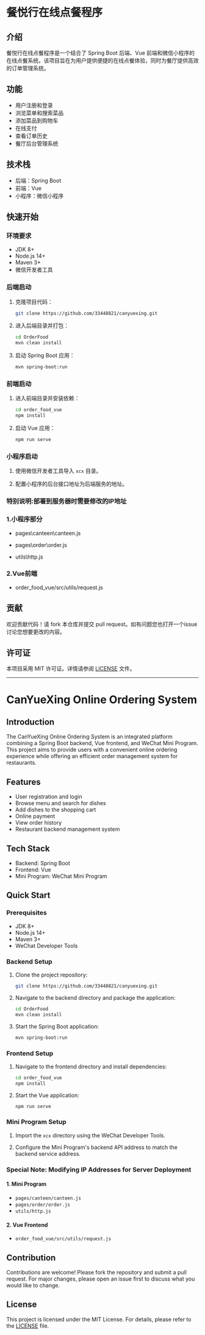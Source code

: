 # 餐悦行在线点餐程序

## 介绍

餐悦行在线点餐程序是一个结合了 Spring Boot 后端、Vue 前端和微信小程序的在线点餐系统。该项目旨在为用户提供便捷的在线点餐体验，同时为餐厅提供高效的订单管理系统。

## 功能

- 用户注册和登录
- 浏览菜单和搜索菜品
- 添加菜品到购物车
- 在线支付
- 查看订单历史
- 餐厅后台管理系统

## 技术栈

- 后端：Spring Boot
- 前端：Vue
- 小程序：微信小程序

## 快速开始

### 环境要求

- JDK 8+
- Node.js 14+
- Maven 3+
- 微信开发者工具

### 后端启动

1. 克隆项目代码：

    ```bash
    git clone https://github.com/33448821/canyuexing.git
    ```

2. 进入后端目录并打包：

    ```bash
    cd OrderFood
    mvn clean install
    ```

3. 启动 Spring Boot 应用：

    ```bash
    mvn spring-boot:run
    ```

### 前端启动

1. 进入前端目录并安装依赖：

    ```bash
    cd order_food_vue
    npm install
    ```

2. 启动 Vue 应用：

    ```bash
    npm run serve
    ```

### 小程序启动

1. 使用微信开发者工具导入 `xcx` 目录。

2. 配置小程序的后台接口地址为后端服务的地址。

### 特别说明:部署到服务器时需要修改的IP地址

### 1.小程序部分

- pages\canteen\canteen.js

- pages\order\order.js

- utils\http.js



### 2.Vue前端

- order_food_vue/src/utils/request.js

## 贡献

欢迎贡献代码！请 fork 本仓库并提交 pull request。如有问题您也打开一个issue讨论您想要更改的内容。

## 许可证

本项目采用 MIT 许可证。详情请参阅 [LICENSE](LICENSE) 文件。

---

# CanYueXing Online Ordering System

## Introduction

The CanYueXing Online Ordering System is an integrated platform combining a Spring Boot backend, Vue frontend, and WeChat Mini Program. This project aims to provide users with a convenient online ordering experience while offering an efficient order management system for restaurants.

## Features

- User registration and login
- Browse menu and search for dishes
- Add dishes to the shopping cart
- Online payment
- View order history
- Restaurant backend management system

## Tech Stack

- Backend: Spring Boot
- Frontend: Vue
- Mini Program: WeChat Mini Program

## Quick Start

### Prerequisites

- JDK 8+
- Node.js 14+
- Maven 3+
- WeChat Developer Tools

### Backend Setup

1. Clone the project repository:

    ```bash
    git clone https://github.com/33448821/canyuexing.git
    ```

2. Navigate to the backend directory and package the application:

    ```bash
    cd OrderFood
    mvn clean install
    ```

3. Start the Spring Boot application:

    ```bash
    mvn spring-boot:run
    ```

### Frontend Setup

1. Navigate to the frontend directory and install dependencies:

    ```bash
    cd order_food_vue
    npm install
    ```

2. Start the Vue application:

    ```bash
    npm run serve
    ```

### Mini Program Setup

1. Import the `xcx` directory using the WeChat Developer Tools.

2. Configure the Mini Program's backend API address to match the backend service address.

### Special Note: Modifying IP Addresses for Server Deployment

#### 1. Mini Program

- `pages/canteen/canteen.js`
- `pages/order/order.js`
- `utils/http.js`

#### 2. Vue Frontend

- `order_food_vue/src/utils/request.js`

## Contribution

Contributions are welcome! Please fork the repository and submit a pull request. For major changes, please open an issue first to discuss what you would like to change.

## License

This project is licensed under the MIT License. For details, please refer to the [LICENSE](LICENSE) file.
